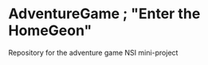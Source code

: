 # AdventureGame ; "Enter the HomeGeon"
Repository for the adventure game NSI mini-project

<!--
       _________________________
     /                           \
    | [NBRET-TOUCH-WASH]          |
    | [2021]                      |
     \  ________________________ /
      |/
    (o_
    //\
    V_/_
-->
